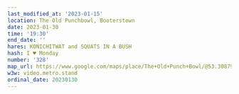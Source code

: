 ```yaml
---
last_modified_at: '2023-01-15'
location: The Old Punchbowl, Booterstown
date: 2023-01-30
time: '19:30'
end_date: ''
hares: KONICHITWAT and SQUATS IN A BUSH
hash: I ♥ Monday
number: '328'
map_url: https://www.google.com/maps/place/The+Old+Punch+Bowl/@53.308795,-6.1988204,17z/data=!3m1!4b1!4m5!3m4!1s0x486708d12d41fe7d:0xef093e37df90945e!8m2!3d53.308795!4d-6.1966317
w3w: video.metro.stand
ordinal_date: 20230130
---
```


